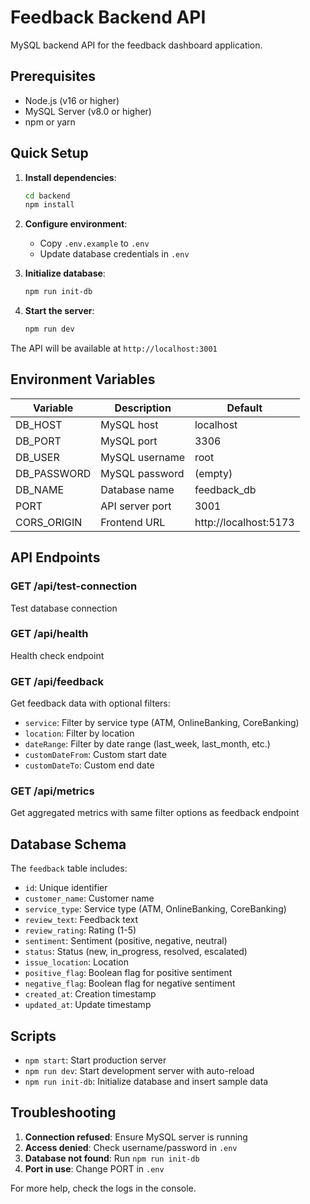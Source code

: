 
# Feedback Backend API

MySQL backend API for the feedback dashboard application.

## Prerequisites

- Node.js (v16 or higher)
- MySQL Server (v8.0 or higher)
- npm or yarn

## Quick Setup

1. **Install dependencies**:
   ```bash
   cd backend
   npm install
   ```

2. **Configure environment**:
   - Copy `.env.example` to `.env`
   - Update database credentials in `.env`

3. **Initialize database**:
   ```bash
   npm run init-db
   ```

4. **Start the server**:
   ```bash
   npm run dev
   ```

The API will be available at `http://localhost:3001`

## Environment Variables

| Variable | Description | Default |
|----------|-------------|---------|
| DB_HOST | MySQL host | localhost |
| DB_PORT | MySQL port | 3306 |
| DB_USER | MySQL username | root |
| DB_PASSWORD | MySQL password | (empty) |
| DB_NAME | Database name | feedback_db |
| PORT | API server port | 3001 |
| CORS_ORIGIN | Frontend URL | http://localhost:5173 |

## API Endpoints

### GET /api/test-connection
Test database connection

### GET /api/health
Health check endpoint

### GET /api/feedback
Get feedback data with optional filters:
- `service`: Filter by service type (ATM, OnlineBanking, CoreBanking)
- `location`: Filter by location
- `dateRange`: Filter by date range (last_week, last_month, etc.)
- `customDateFrom`: Custom start date
- `customDateTo`: Custom end date

### GET /api/metrics
Get aggregated metrics with same filter options as feedback endpoint

## Database Schema

The `feedback` table includes:
- `id`: Unique identifier
- `customer_name`: Customer name
- `service_type`: Service type (ATM, OnlineBanking, CoreBanking)
- `review_text`: Feedback text
- `review_rating`: Rating (1-5)
- `sentiment`: Sentiment (positive, negative, neutral)
- `status`: Status (new, in_progress, resolved, escalated)
- `issue_location`: Location
- `positive_flag`: Boolean flag for positive sentiment
- `negative_flag`: Boolean flag for negative sentiment
- `created_at`: Creation timestamp
- `updated_at`: Update timestamp

## Scripts

- `npm start`: Start production server
- `npm run dev`: Start development server with auto-reload
- `npm run init-db`: Initialize database and insert sample data

## Troubleshooting

1. **Connection refused**: Ensure MySQL server is running
2. **Access denied**: Check username/password in `.env`
3. **Database not found**: Run `npm run init-db`
4. **Port in use**: Change PORT in `.env`

For more help, check the logs in the console.
